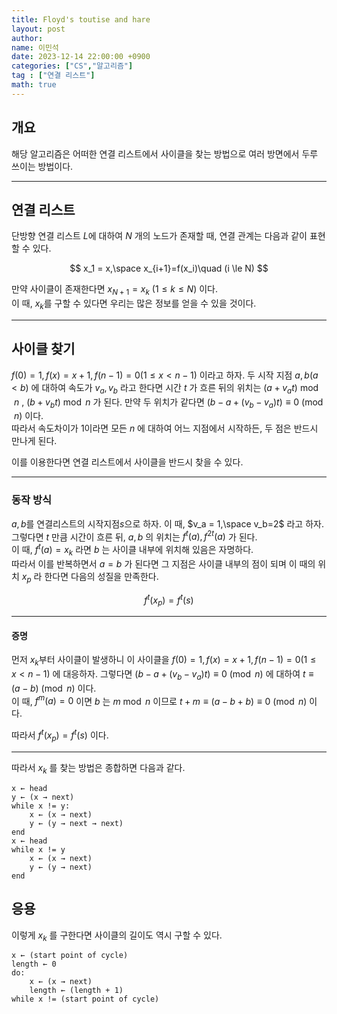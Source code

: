 ```yaml
---
title: Floyd's toutise and hare
layout: post
author:
name: 이민석
date: 2023-12-14 22:00:00 +0900
categories: ["CS","알고리즘"]
tag : ["연결 리스트"]
math: true
---
```


## 개요
해당 알고리즘은 어떠한 연결 리스트에서 사이클을 찾는 방법으로 여러 방면에서 두루 쓰이는 방법이다.

---

## 연결 리스트
단방향 연결 리스트 $L$에 대하여 $N$ 개의 노드가 존재할 때, 연결 관계는 다음과 같이 표현할 수 있다.

$$
x_1 = x,\space x_{i+1}=f(x_i)\quad (i \le N)
$$ 

만약 사이클이 존재한다면 $x_{N+1}=x_k\ (1 \le k \le N)$ 이다.\
이 때, $x_k$를 구할 수 있다면 우리는 많은 정보를 얻을 수 있을 것이다.

---

## 사이클 찾기
$f(0)=1, f(x)=x+1, f(n-1)=0 (1\le x \lt n-1)$ 이라고 하자. 두 시작 지점 $a,b (a<b)$ 에 대하여 속도가 $v_a, v_b$ 라고 한다면 시간 $t$ 가 흐른 뒤의 위치는 $(a+v_at) \bmod n$ , 
$(b+v_bt) \bmod n$ 가 된다. 만약 두 위치가 같다면 $(b-a+(v_b-v_a)t) \equiv 0 \pmod n$ 이다.\
따라서 속도차이가 1이라면 모든 $n$ 에 대하여 어느 지점에서 시작하든, 두 점은 반드시 만나게 된다.

이를 이용한다면 연결 리스트에서 사이클을 반드시 찾을 수 있다. 

---

### 동작 방식
$a,b$를 연결리스트의 시작지점$s$으로 하자. 이 때, $v_a = 1,\space v_b=2$ 라고 하자.\
그렇다면 $t$ 만큼 시간이 흐른 뒤, $a,b$ 의 위치는 $f^t(a),f^{2t}(a)$ 가 된다.\
이 때, $f^t(a)=x_k$ 라면 $b$ 는 사이클 내부에 위치해 있음은 자명하다.\
따라서 이를 반복하면서 $a=b$ 가 된다면 그 지점은 사이클 내부의 점이 되며 이 때의 위치 $x_p$ 라 한다면 다음의 성질을 만족한다.

$$
f^t(x_p)=f^t(s)
$$

----

#### 증명
먼저 $x_k$부터 사이클이 발생하니 이 사이클을 $f(0)=1, f(x)=x+1, f(n-1)=0 (1\le x \lt n-1)$ 에 대응하자. 그렇다면 $(b-a+(v_b-v_a)t) \equiv 0 \pmod n$ 에 대하여 $t \equiv (a-b) \pmod n$ 이다.\
이 때, $f^m(a)=0$ 이면 $b$ 는 $m \bmod n$ 이므로 $t+m \equiv (a-b+b) \equiv 0 \pmod n$ 이다. 

따라서 $f^t(x_p)=f^t(s)$ 이다. 

---

따라서 $x_k$ 를 찾는 방법은 종합하면 다음과 같다.
```
x ← head
y ← (x → next)
while x != y:
    x ← (x → next)
    y ← (y → next → next)
end
x ← head
while x != y
    x ← (x → next)
    y ← (y → next)
end
```

## 응용
이렇게 $x_k$ 를 구한다면 사이클의 길이도 역시 구할 수 있다.  

```
x ← (start point of cycle)
length ← 0
do:
    x ← (x → next)
    length ← (length + 1)
while x != (start point of cycle)
```